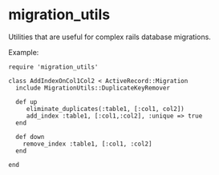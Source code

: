 migration_utils
==========

Utilities that are useful for complex rails database migrations.

Example:


    require 'migration_utils'

    class AddIndexOnCol1Col2 < ActiveRecord::Migration
      include MigrationUtils::DuplicateKeyRemover

      def up
         eliminate_duplicates(:table1, [:col1, col2])
         add_index :table1, [:col1,:col2], :unique => true
      end

      def down
        remove_index :table1, [:col1, :col2]
      end

    end
